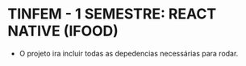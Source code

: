 # TINFEM - 1 SEMESTRE: REACT NATIVE (IFOOD)
- O projeto ira incluir todas as depedencias necessárias para rodar.